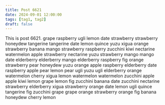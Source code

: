 ```yaml
---
title: Post 6621
date: 2024-09-01 12:00:00
tags: [tag1, tag2]
draft: false
---
```

This is post 6621.
grape
raspberry
ugli
lemon
date
strawberry
strawberry
honeydew
tangerine
tangerine
date
lemon
quince
yuzu
xigua
orange
strawberry
banana
mango
strawberry
raspberry
zucchini
kiwi
nectarine
watermelon
apple
strawberry
nectarine
yuzu
strawberry
mango
mango
date
elderberry
elderberry
mango
elderberry
raspberry
fig
orange
strawberry
pear
honeydew
yuzu
orange
apple
raspberry
elderberry
date
raspberry
apple
pear
lemon
pear
ugli
yuzu
ugli
elderberry
orange
watermelon
cherry
xigua
lemon
watermelon
watermelon
zucchini
apple
apple
kiwi
lemon
grape
lemon
fig
zucchini
banana
date
zucchini
nectarine
strawberry
elderberry
xigua
strawberry
orange
date
lemon
ugli
quince
tangerine
fig
zucchini
grape
grape
orange
strawberry
orange
fig
banana
honeydew
cherry
lemon
